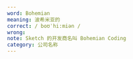 ```yaml
---
word: Bohemian
meaning: 波希米亚的
correct: / boʊˈhi:miən /
wrong:
note: Sketch 的开发商名叫 Bohemian Coding
category: 公司名称
---
```

